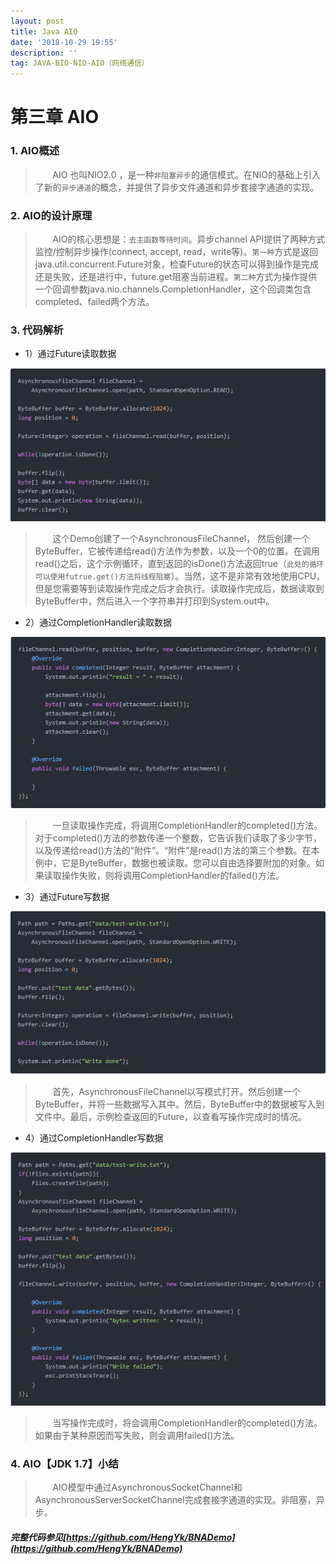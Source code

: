 ```yaml
---
layout: post
title: Java AIO
date: '2018-10-29 19:55'
description: ''
tag: JAVA-BIO-NIO-AIO（网络通信）
---
```


# 第三章  AIO

### 1. AIO概述

> &nbsp;&nbsp;&nbsp;&nbsp;&nbsp;&nbsp;&nbsp;AIO 也叫NIO2.0 ，是一种`非阻塞异步`的通信模式。在NIO的基础上引入了新的`异步通道`的概念，并提供了异步文件通道和异步套接字通道的实现。

### 2. AIO的设计原理

> &nbsp;&nbsp;&nbsp;&nbsp;&nbsp;&nbsp;&nbsp;AIO的核心思想是：`去主函数等待时间`。异步channel API提供了两种方式监控/控制异步操作(connect, accept, read，write等)。`第一种`方式是返回java.util.concurrent.Future对象，检查Future的状态可以得到操作是完成还是失败，还是进行中，future.get阻塞当前进程。`第二种`方式为操作提供一个回调参数java.nio.channels.CompletionHandler，这个回调类包含completed、failed两个方法。

### 3. 代码解析

* 1）通过Future读取数据

<img src="/images/post/future1.png" width="600px" height="">

> &nbsp;&nbsp;&nbsp;&nbsp;&nbsp;&nbsp;&nbsp;这个Demo创建了一个AsynchronousFileChannel， 然后创建一个ByteBuffer，它被传递给read()方法作为参数，以及一个0的位置。在调用read()之后，这个示例循环，直到返回的isDone()方法返回true（`此处的循环可以使用futrue.get()方法将线程阻塞`）。当然，这不是非常有效地使用CPU，但是您需要等到读取操作完成之后才会执行。读取操作完成后，数据读取到ByteBuffer中，然后进入一个字符串并打印到System.out中。

* 2）通过CompletionHandler读取数据

<img src="/images/post/completion1.png" width="600px" height="">

> &nbsp;&nbsp;&nbsp;&nbsp;&nbsp;&nbsp;&nbsp;一旦读取操作完成，将调用CompletionHandler的completed()方法。对于completed()方法的参数传递一个整数，它告诉我们读取了多少字节，以及传递给read()方法的“附件”。“附件”是read()方法的第三个参数。在本例中，它是ByteBuffer，数据也被读取。您可以自由选择要附加的对象。如果读取操作失败，则将调用CompletionHandler的failed()方法。

* 3）通过Future写数据

<img src="/images/post/future2.png" width="600px" height="">

> &nbsp;&nbsp;&nbsp;&nbsp;&nbsp;&nbsp;&nbsp;首先，AsynchronousFileChannel以写模式打开。然后创建一个ByteBuffer，并将一些数据写入其中。然后，ByteBuffer中的数据被写入到文件中。最后，示例检查返回的Future，以查看写操作完成时的情况。

* 4）通过CompletionHandler写数据

<img src="/images/post/completion2.png" width="600px" height="">

> &nbsp;&nbsp;&nbsp;&nbsp;&nbsp;&nbsp;&nbsp;当写操作完成时，将会调用CompletionHandler的completed()方法。如果由于某种原因而写失败，则会调用failed()方法。

### 4. AIO【JDK 1.7】小结

> &nbsp;&nbsp;&nbsp;&nbsp;&nbsp;&nbsp;&nbsp;AIO模型中通过AsynchronousSocketChannel和AsynchronousServerSocketChannel完成套接字通道的实现。非阻塞，异步。

##### *完整代码参见[https://github.com/HengYk/BNADemo](https://github.com/HengYk/BNADemo)*
